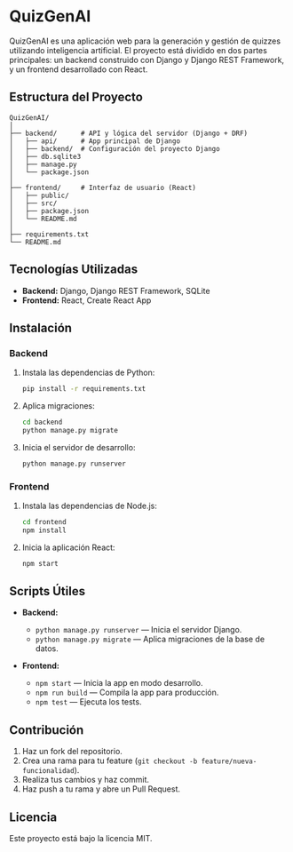 # QuizGenAI

QuizGenAI es una aplicación web para la generación y gestión de quizzes utilizando inteligencia artificial. El proyecto está dividido en dos partes principales: un backend construido con Django y Django REST Framework, y un frontend desarrollado con React.

## Estructura del Proyecto

```
QuizGenAI/
│
├── backend/      # API y lógica del servidor (Django + DRF)
│   ├── api/      # App principal de Django
│   ├── backend/  # Configuración del proyecto Django
│   ├── db.sqlite3
│   ├── manage.py
│   └── package.json
│
├── frontend/     # Interfaz de usuario (React)
│   ├── public/
│   ├── src/
│   ├── package.json
│   └── README.md
│
├── requirements.txt
└── README.md
```

## Tecnologías Utilizadas

- **Backend:** Django, Django REST Framework, SQLite
- **Frontend:** React, Create React App

## Instalación

### Backend

1. Instala las dependencias de Python:
	```bash
	pip install -r requirements.txt
	```
2. Aplica migraciones:
	```bash
	cd backend
	python manage.py migrate
	```
3. Inicia el servidor de desarrollo:
	```bash
	python manage.py runserver
	```

### Frontend

1. Instala las dependencias de Node.js:
	```bash
	cd frontend
	npm install
	```
2. Inicia la aplicación React:
	```bash
	npm start
	```

## Scripts Útiles

- **Backend:**  
  - `python manage.py runserver` — Inicia el servidor Django.
  - `python manage.py migrate` — Aplica migraciones de la base de datos.

- **Frontend:**  
  - `npm start` — Inicia la app en modo desarrollo.
  - `npm run build` — Compila la app para producción.
  - `npm test` — Ejecuta los tests.

## Contribución

1. Haz un fork del repositorio.
2. Crea una rama para tu feature (`git checkout -b feature/nueva-funcionalidad`).
3. Realiza tus cambios y haz commit.
4. Haz push a tu rama y abre un Pull Request.

## Licencia

Este proyecto está bajo la licencia MIT.
